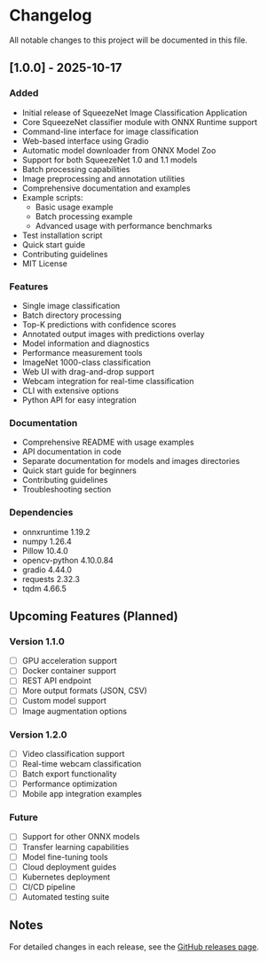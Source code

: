 # Changelog

All notable changes to this project will be documented in this file.

## [1.0.0] - 2025-10-17

### Added
- Initial release of SqueezeNet Image Classification Application
- Core SqueezeNet classifier module with ONNX Runtime support
- Command-line interface for image classification
- Web-based interface using Gradio
- Automatic model downloader from ONNX Model Zoo
- Support for both SqueezeNet 1.0 and 1.1 models
- Batch processing capabilities
- Image preprocessing and annotation utilities
- Comprehensive documentation and examples
- Example scripts:
  - Basic usage example
  - Batch processing example
  - Advanced usage with performance benchmarks
- Test installation script
- Quick start guide
- Contributing guidelines
- MIT License

### Features
- Single image classification
- Batch directory processing
- Top-K predictions with confidence scores
- Annotated output images with predictions overlay
- Model information and diagnostics
- Performance measurement tools
- ImageNet 1000-class classification
- Web UI with drag-and-drop support
- Webcam integration for real-time classification
- CLI with extensive options
- Python API for easy integration

### Documentation
- Comprehensive README with usage examples
- API documentation in code
- Separate documentation for models and images directories
- Quick start guide for beginners
- Contributing guidelines
- Troubleshooting section

### Dependencies
- onnxruntime 1.19.2
- numpy 1.26.4
- Pillow 10.4.0
- opencv-python 4.10.0.84
- gradio 4.44.0
- requests 2.32.3
- tqdm 4.66.5

## Upcoming Features (Planned)

### Version 1.1.0
- [ ] GPU acceleration support
- [ ] Docker container support
- [ ] REST API endpoint
- [ ] More output formats (JSON, CSV)
- [ ] Custom model support
- [ ] Image augmentation options

### Version 1.2.0
- [ ] Video classification support
- [ ] Real-time webcam classification
- [ ] Batch export functionality
- [ ] Performance optimization
- [ ] Mobile app integration examples

### Future
- [ ] Support for other ONNX models
- [ ] Transfer learning capabilities
- [ ] Model fine-tuning tools
- [ ] Cloud deployment guides
- [ ] Kubernetes deployment
- [ ] CI/CD pipeline
- [ ] Automated testing suite

## Notes

For detailed changes in each release, see the [GitHub releases page](https://github.com/yourusername/ImageClassification_SqueezeNet/releases).

